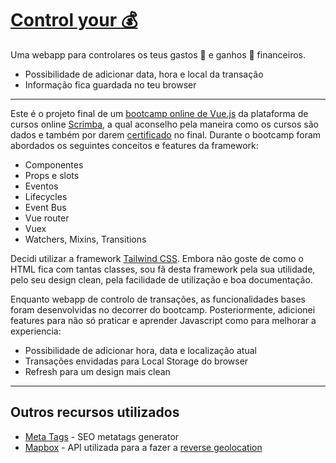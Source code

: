 # [Control your 💰](https://transaction-balance.netlify.app/)

Uma webapp para controlares os teus gastos 💸 e ganhos 🤑 financeiros.
* Possibilidade de adicionar data, hora e local da transação
* Informação fica guardada no teu browser
---
Este é o projeto final de um [bootcamp online de Vue.js](https://scrimba.com/learn/vue) da plataforma de cursos online [Scrimba](https://scrimba.com/), a qual aconselho pela maneira como os cursos são dados e também por darem [certificado](https://scrimba.com/certificate/uBkePH9/gvue) no final. Durante o bootcamp foram abordados os seguintes conceitos e features da framework:
* Componentes
* Props e slots
* Eventos
* Lifecycles
* Event Bus
* Vue router
* Vuex
* Watchers, Mixins, Transitions

Decidi utilizar a framework [Tailwind CSS](https://tailwindcss.com/). Embora não goste de como o HTML fica com tantas classes, sou fã desta framework pela sua utilidade, pelo seu design clean, pela facilidade de utilização e boa documentação.

Enquanto webapp de controlo de transações, as funcionalidades bases foram desenvolvidas no decorrer do bootcamp. Posteriormente, adicionei features para não só praticar e aprender Javascript como para melhorar a experiencia:
* Possibilidade de adicionar hora, data e localização atual
* Transações envidadas para Local Storage do browser
* Refresh para um design mais clean

---
## Outros recursos utilizados
* [Meta Tags](https://metatags.io/) - SEO metatags generator
* [Mapbox](https://www.mapbox.com/) - API utilizada para a fazer a [reverse geolocation](https://en.wikipedia.org/wiki/Reverse_geocoding) 
